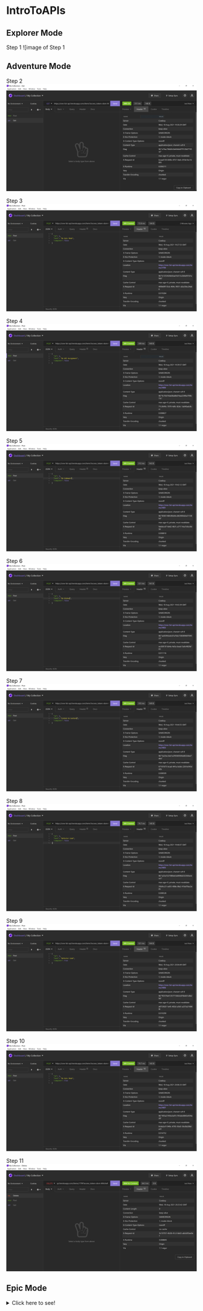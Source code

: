 # IntroToAPIs

## Explorer Mode

Step 1
![image of Step 1[](./step1.png)

## Adventure Mode

Step 2
![image of Step 2](./Step2.png)

Step 3
![image of Step 3](./Step3.png)

Step 4
![image of Step 4](./Step4.png)

Step 5
![image of Step 5](./Step5.png)

Step 6
![image of Step 6](./Step6.png)

Step 7
![image of Step 7](./Step7.png)

Step 8
![image of Step 8](./Step8.png)

Step 9
![image of Step 9](./Step9.png)

Step 10
![image of Step 10](./Step10.png)

Step 11
![image of Step 11](./Step11.png)

## Epic Mode

<details>
<summary>Click here to see!</summary>
Not yet no sneak peeks for you!
</details>    
<!-- See Program -->
